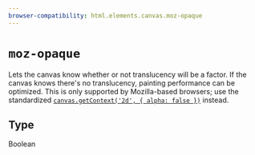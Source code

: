 ```yaml
---
browser-compatibility: html.elements.canvas.moz-opaque
---
```


# `moz-opaque`

Lets the canvas know whether or not translucency will be a factor.
If the canvas knows there's no translucency, painting performance
can be optimized. This is only supported by Mozilla-based browsers;
use the standardized
[`canvas.getContext('2d', { alpha: false })`](/en-US/docs/Web/API/HTMLCanvasElement/getContext)
instead.

## Type

Boolean
